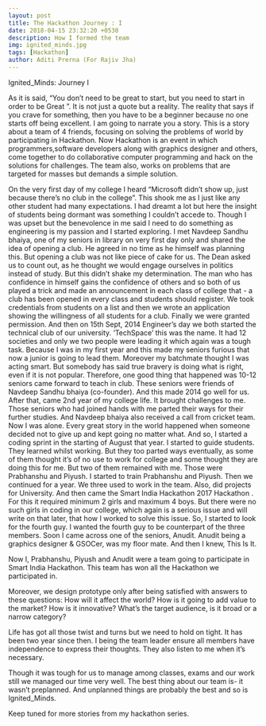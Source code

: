 ```yaml
---
layout: post
title: The Hackathon Journey : I
date: 2018-04-15 23:32:20 +0530
description: How I formed the team
img: ignited_minds.jpg
tags: [Hackathon]
author: Aditi Prerna (For Rajiv Jha)
---
```

 Ignited_Minds: Journey I
 
As it is said, “You don’t need to be great to start, but you need to start in order to be Great ”. It is not just a quote but a reality. The reality that says if you crave for something, then you have to be a beginner because no one starts off being excellent. I am going to narrate you a story. This is a story about a team of 4 friends, focusing on solving the problems of world by participating in Hackathon. Now Hackathon is an event in which programmers,software developers along with graphics designer and others, come together to
do collaborative computer programming and hack on the solutions for challenges. The team also, works on problems that are targeted for masses but demands a simple solution.

On the very first day of my college I heard “Microsoft didn’t show up, just because there’s no club in the college”. This shook me as I just like any other student had
many expectations. I had dreamt a lot but here the insight of students being dormant was something I couldn’t accede to. Though I was upset but the
benevolence in me said I need to do something as engineering is my passion and I started exploring.
I met Navdeep Sandhu bhaiya, one of my seniors in library on very first day only and shared the idea of opening a
club. He agreed in no time as he himself was planning this. But opening a club was
not like piece of cake for us. The Dean asked us to count out, as he thought we
would engage ourselves in politics instead of study. But this didn’t shake my
determination. The man who has confidence in himself gains the confidence of
others and so both of us played a trick and made an announcement in each class of college that - a club has been opened in
every class and students should register. We took credentials from students on a
list and then we wrote an application showing the willingness of all students for a
club. Finally we were granted permission. And then on 15th Sept, 2014 Engineer’s
day we both started the technical club of our university. ‘TechSpace’ this was the
name.
It had 12 societies and only we two people were leading it which again was a
tough task. Because I was in my first year and this made my seniors furious that
now a junior is going to lead them. Moreover my batchmate thought I was acting
smart. But somebody has said true bravery is doing what is right, even if it is not 
popular. Therefore, one good thing that happened was 10-12 seniors came
forward to teach in club. These seniors were friends of Navdeep Sandhu bhaiya
(co-founder). And this made 2014 go well for us.
After that, came 2nd year of my college life. It brought challenges to me. Those
seniors who had joined hands with me parted their ways for their further studies.
And Navdeep bhaiya also received a call from cricket team. Now I was alone.
Every great story in the world happened when someone decided not to give up
and kept going no matter what. And so, I started a coding sprint in the starting of
August that year. I started to guide students. They learned whilst working. But
they too parted ways eventually, as some of them thought it’s of no use to work
for college and some thought they are doing this for me. But two of them
remained with me. Those were Prabhanshu and Piyush.
I started to train Prabhanshu and Piyush. Then we continued for a year. We three
used to work in the team. Also, did projects for University. And then came the Smart India Hackathon 2017
Hackathon . For this it required minimum 2 girls and maximum 4 boys. But there
were no such girls in coding in our college, which again is a serious issue and will write on that later, that how I worked to solve this issue.
So, I started to look for the fourth guy. I wanted the fourth guy to be counterpart of the three members. Soon I came across
one of the seniors, Anudit.
Anudit being a graphics designer & GSOCer, was my floor mate. And then I knew, This Is It. 

Now I, Prabhanshu, Piyush and Anudit were a team going to participate in
Smart India Hackathon. This team has won all the Hackathon we participated in. 

Moreover, we design prototype only after being satisfied with answers to these questions:
How will it affect the world?
How is it going to add value to the market?
How is it innovative?
What’s the target audience, is it broad or a narrow category?

Life has got all those twist and turns but we need to hold on tight. It has been two year since then. 
I being the team leader ensure all members have independence to express their thoughts. They also listen to me when it’s necessary.

Though it was tough for us to manage among classes, exams and our work still we
managed our time very well. The best thing about our team is- it wasn’t preplanned.
And unplanned things are probably the best and so is Ignited_Minds. 

Keep tuned for more stories from my hackathon series.
